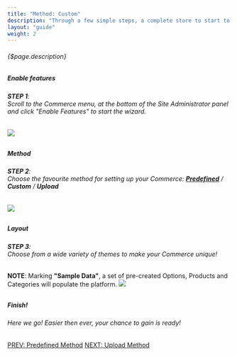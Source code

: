```yaml
---
title: "Method: Custom"
description: "Through a few simple steps, a complete store to start to work with will be configured."
layout: "guide"
weight: 2
---
```


###### {$page.description}

<article class="first-article" id="1">

## <h5>Enable features</h5>

<h6><b>STEP 1</b>: <br>Scroll to the Commerce menu, at the bottom of the Site Administrator panel and click "Enable Features" to start the wizard.</h6>

<img class="docs-img small" src="/images/SiteAdministratorPanel.png"/>

</article>

<article id="2">

## <h5>Method</h5>

<h6><b>STEP 2</b>: <br>Choose the favourite method for setting up your Commerce: <b><a href="/notIndexed/predefinedMethod.md">Predefined</a></b> / <b>Custom</b> / <b>Upload</b></h6>

<img class="docs-img large" src="/images/CommerceWizardStep_1.png"/>

</article>

<article id="3">

## <h5>Layout</h5>

<h6><b>STEP 3</b>: <br>Choose from a wide variety of themes to make your Commerce unique!</h6>
<h7><b>NOTE</b>: Marking <b>"Sample Data"</b>, a set of pre-created Options, Products and Categories will populate the platform.</h7>

<img class="docs-img large" src="/images/CommerceWizardStep_1.png"/>

</article>

<article class="last-article" id="4">

## <h5>Finish!</h5>

<h6>Here we go! Easier then ever, your chance to gain is ready!</h6>

</article>

<div class="btn-holder">
	<a class="btn btn-default" href="./predefinedMethod.html">PREV: Predefined Method</a>
	<a class="btn btn-accent" href="./uploadMethod.html">NEXT: Upload Method</a>
</div>